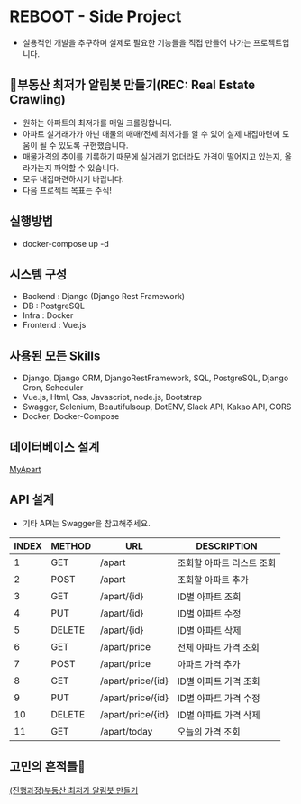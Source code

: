 # REBOOT - Side Project

- 실용적인 개발을 추구하며 실제로 필요한 기능들을 직접 만들어 나가는 프로젝트입니다.

## 🎢부동산 최저가 알림봇 만들기(REC: Real Estate Crawling)

- 원하는 아파트의 최저가를 매일 크롤링합니다.
- 아파트 실거래가가 아닌 매물의 매매/전세 최저가를 알 수 있어 실제 내집마련에 도움이 될 수 있도록 구현했습니다.
- 매물가격의 추이를 기록하기 때문에 실거래가 없더라도 가격이 떨어지고 있는지, 올라가는지 파악할 수 있습니다.
- 모두 내집마련하시기 바랍니다.
- 다음 프로젝트 목표는 주식!

## 실행방법

- docker-compose up -d

## 시스템 구성

- Backend : Django (Django Rest Framework)
- DB : PostgreSQL
- Infra : Docker
- Frontend : Vue.js

## 사용된 모든 Skills

- Django, Django ORM, DjangoRestFramework, SQL, PostgreSQL, Django Cron, Scheduler
- Vue.js, Html, Css, Javascript, node.js, Bootstrap
- Swagger, Selenium, Beautifulsoup, DotENV, Slack API, Kakao API, CORS
- Docker, Docker-Compose

## 데이터베이스 설계

[MyApart](https://www.erdcloud.com/d/XpfmrNRfoRWaub9jy)

## API 설계

- 기타 API는 Swagger을 참고해주세요.

| INDEX | METHOD | URL | DESCRIPTION |
| --- | --- | --- | --- |
| 1 | GET | /apart | 조회할 아파트 리스트 조회 |
| 2 | POST | /apart | 조회할 아파트 추가 |
| 3 | GET | /apart/{id} | ID별 아파트 조회 |
| 4 | PUT | /apart/{id} | ID별 아파트 수정 |
| 5 | DELETE | /apart/{id} | ID별 아파트 삭제 |
| 6 | GET | /apart/price | 전체 아파트 가격 조회 |
| 7 | POST | /apart/price | 아파트 가격 추가 |
| 8 | GET | /apart/price/{id} | ID별 아파트 가격 조회 |
| 9 | PUT | /apart/price/{id} | ID별 아파트 가격 수정 |
| 10 | DELETE | /apart/price/{id} | ID별 아파트 가격 삭제 |
| 11 | GET | /apart/today | 오늘의 가격 조회 |

## 고민의 흔적들🤣

[(진행과정)부동산 최저가 알림봇 만들기](https://www.notion.so/8141d6624c574eef93641b1609746568)